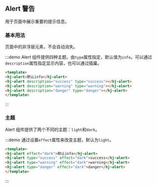 ## Alert 警告

用于页面中展示重要的提示信息。

### 基本用法

页面中的非浮层元素，不会自动消失。

:::demo Alert 组件提供四种主题，由`type`属性指定，默认值为`info`。可以通过`description`属性指定显示内容，也可以通过插巢。
```html
<template>
<hj-alert>默认info</hj-alert>
<hj-alert description="success" type="success"></hj-alert>
<hj-alert description="warning" type="warning"></hj-alert>
<hj-alert description="danger" type="danger"></hj-alert>
</template>
```
:::

### 主题

Alert 组件提供了两个不同的主题：`light`和`dark`。

:::demo 通过设置`effect`属性来改变主题，默认为`light`。
```html
<template>
<hj-alert effect="dark">默认info</hj-alert>
<hj-alert type="success" effect="dark">success</hj-alert>
<hj-alert type="warning" effect="dark">warning</hj-alert>
<hj-alert type="danger" effect="dark">danger</hj-alert>
</template>
```
:::